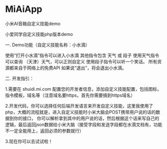 # MiAiApp
小米AI音箱自定义技能demo

小爱同学自定义技能php版本demo

一. Demo功能（自定义技能名称：小水滴）

使用“打开小水滴”指令可以进入小水滴
其他指令包含 天气 或 段子
使用天气指令可以查询 （天津）天气，可以正则自定义
使用段子指令可以听一个笑话。
所有资源都来自于网络上的免费API
如果说“退出”，将会退出小水滴。


二. 开发指引：

1.需要在 shuidi.mi.com 配置您的开发者信息，添加自定义技能配置，包括图标，指令模板，域名等（注意域名要https，首先你需要搞到https域名）


2.开发代码，你可以选择任何后端开发语言来开发自定义技能，这里我使用了php，大概的流程就是，进入自定义技能时小米大脑会POST携带用户说的话的数据到你的接口，
你可以解析拿到其中的用户说的话，然后根据这个话来写自己的逻辑，最后返回json数据给小米大脑（接受字段和发送字段都在水滴文档有，功能不一定全能用上，返回必须的参数就行）


3.现在你可以去试试啦！

